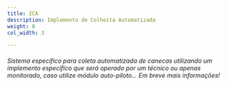 ```yaml
---
title: ICA
description: Implemento de Colheita Automatizada
weight: 8
col_width: 3

---
```

###### Sistema específico para coleta automatizada de canecas utilizando um implemento específico que será operado por um técnico ou apenas monitorado, caso utilize módulo auto-piloto... Em breve mais informações!